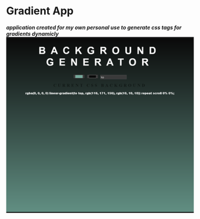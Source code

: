 # Gradient App 
**_application created for my own personal use to generate css tags for gradients dynamicly_**
![Screenshot](gradient.png)
